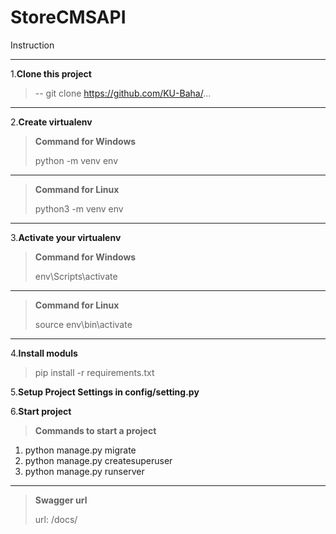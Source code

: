 # StoreCMSAPI

Instruction
___
1.__Clone this project__
>-- git clone https://github.com/KU-Baha/...
___
2.__Create virtualenv__
>__Command for Windows__
>
>python -m venv env
___
>__Command for Linux__
>
>python3 -m venv env
___
3.__Activate your virtualenv__
>__Command for Windows__
>
>env\Scripts\activate
___
>__Command for Linux__
>
>source env\bin\activate
___
4.__Install moduls__
>pip install -r requirements.txt

5.__Setup Project Settings in config/setting.py__

6.__Start project__

>__Commands to start a project__
>
1. python manage.py migrate
2. python manage.py createsuperuser
3. python manage.py runserver
___
>__Swagger url__
> 
> url: /docs/